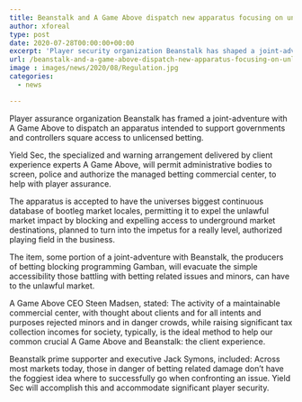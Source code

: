 ```yaml
---
title: Beanstalk and A Game Above dispatch new apparatus focusing on unlawful betting threat
author: xforeal 
type: post
date: 2020-07-28T00:00:00+00:00
excerpt: 'Player security organization Beanstalk has shaped a joint-adventure with A Game Above to dispatch a device intended to support governments and controllers square access to unlicensed gambling '
url: /beanstalk-and-a-game-above-dispatch-new-apparatus-focusing-on-unlawful-betting-threat/
image : images/news/2020/08/Regulation.jpg
categories:
  - news

---
```

Player assurance organization Beanstalk has framed a joint-adventure with A Game Above to dispatch an apparatus intended to support governments and controllers square access to unlicensed betting. 

Yield Sec, the specialized and warning arrangement delivered by client experience experts A Game Above, will permit administrative bodies to screen, police and authorize the managed betting commercial center, to help with player assurance. 

The apparatus is accepted to have the universes biggest continuous database of bootleg market locales, permitting it to expel the unlawful market impact by blocking and expelling access to underground market destinations, planned to turn into the impetus for a really level, authorized playing field in the business. 

The item, some portion of a joint-adventure with Beanstalk, the producers of betting blocking programming Gamban, will evacuate the simple accessibility those battling with betting related issues and minors, can have to the unlawful market. 

A Game Above CEO Steen Madsen, stated: The activity of a maintainable commercial center, with thought about clients and for all intents and purposes rejected minors and in danger crowds, while raising significant tax collection incomes for society, typically, is the ideal method to help our common crucial A Game Above and Beanstalk: the client experience. 

Beanstalk prime supporter and executive Jack Symons, included: Across most markets today, those in danger of betting related damage don&#8217;t have the foggiest idea where to successfully go when confronting an issue. Yield Sec will accomplish this and accommodate significant player security.